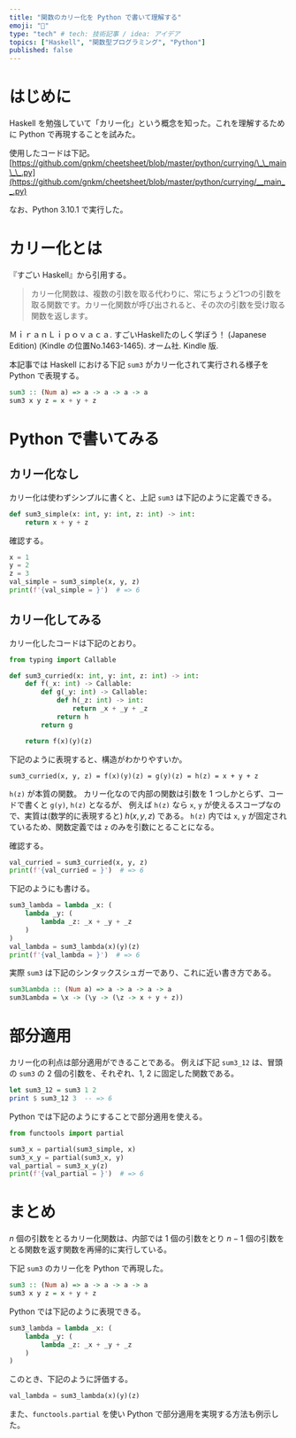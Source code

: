 ```yaml
---
title: "関数のカリー化を Python で書いて理解する"
emoji: "📔"
type: "tech" # tech: 技術記事 / idea: アイデア
topics: ["Haskell", "関数型プログラミング", "Python"]
published: false
---
```


# はじめに

Haskell を勉強していて「カリー化」という概念を知った。これを理解するために Python で再現することを試みた。

使用したコードは下記。
[https://github.com/gnkm/cheetsheet/blob/master/python/currying/\_\_main\_\_.py](https://github.com/gnkm/cheetsheet/blob/master/python/currying/__main__.py)

なお、Python 3.10.1 で実行した。

# カリー化とは

『すごい Haskell』から引用する。

> カリー化関数は、複数の引数を取る代わりに、常にちょうど1つの引数を取る関数です。カリー化関数が呼び出されると、その次の引数を受け取る関数を返します。

ＭｉｒａｎＬｉｐｏｖａｃａ. すごいHaskellたのしく学ぼう！ (Japanese Edition) (Kindle の位置No.1463-1465). オーム社. Kindle 版. 

本記事では Haskell における下記 `sum3` がカリー化されて実行される様子を Python で表現する。

```haskell:currying.hs
sum3 :: (Num a) => a -> a -> a -> a
sum3 x y z = x + y + z
```

# Python で書いてみる

## カリー化なし

カリー化は使わずシンプルに書くと、上記 `sum3` は下記のように定義できる。

```python:__main__.py
def sum3_simple(x: int, y: int, z: int) -> int:
    return x + y + z
```

確認する。

```python:__main__.py
x = 1
y = 2
z = 3
val_simple = sum3_simple(x, y, z)
print(f'{val_simple = }')  # => 6
```

## カリー化してみる

カリー化したコードは下記のとおり。

```python:__main__.py
from typing import Callable

def sum3_curried(x: int, y: int, z: int) -> int:
    def f(_x: int) -> Callable:
        def g(_y: int) -> Callable:
            def h(_z: int) -> int:
                return _x + _y + _z
            return h
        return g

    return f(x)(y)(z)
```

下記のように表現すると、構造がわかりやすいか。

```
sum3_curried(x, y, z) = f(x)(y)(z) = g(y)(z) = h(z) = x + y + z
```

`h(z)` が本質の関数。
カリー化なので内部の関数は引数を 1 つしかとらず、コードで書くと `g(y)`, `h(z)` となるが、
例えば `h(z)` なら `x`, `y` が使えるスコープなので、実質は(数学的に表現すると) $h(x, y, z)$ である。
`h(z)` 内では `x`, `y` が固定されているため、関数定義では `z` のみを引数にとることになる。

確認する。

```python:__main__.py
val_curried = sum3_curried(x, y, z)
print(f'{val_curried = }')  # => 6
```

下記のようにも書ける。

```python:__main__.py
sum3_lambda = lambda _x: (
    lambda _y: (
        lambda _z: _x + _y + _z
    )
)
val_lambda = sum3_lambda(x)(y)(z)
print(f'{val_lambda = }')  # => 6
```

実際 `sum3` は下記のシンタックスシュガーであり、これに近い書き方である。

```haskell:currying.hs
sum3Lambda :: (Num a) => a -> a -> a -> a
sum3Lambda = \x -> (\y -> (\z -> x + y + z))
```

# 部分適用

カリー化の利点は部分適用ができることである。
例えば下記 `sum3_12` は、冒頭の `sum3` の 2 個の引数を、それぞれ、1, 2 に固定した関数である。

```haskell:currying.hs
let sum3_12 = sum3 1 2
print $ sum3_12 3  -- => 6
```

Python では下記のようにすることで部分適用を使える。

```python:__main__.py
from functools import partial

sum3_x = partial(sum3_simple, x)
sum3_x_y = partial(sum3_x, y)
val_partial = sum3_x_y(z)
print(f'{val_partial = }')  # => 6
```

# まとめ

$n$ 個の引数をとるカリー化関数は、内部では 1 個の引数をとり $n - 1$ 個の引数をとる関数を返す関数を再帰的に実行している。

下記 `sum3` のカリー化を Python で再現した。

```haskell:currying.hs
sum3 :: (Num a) => a -> a -> a -> a
sum3 x y z = x + y + z
```

Python では下記のように表現できる。

```python:__main__.py
sum3_lambda = lambda _x: (
    lambda _y: (
        lambda _z: _x + _y + _z
    )
)
```

このとき、下記のように評価する。

```python:__main__.py
val_lambda = sum3_lambda(x)(y)(z)
```

また、`functools.partial` を使い Python で部分適用を実現する方法も例示した。
